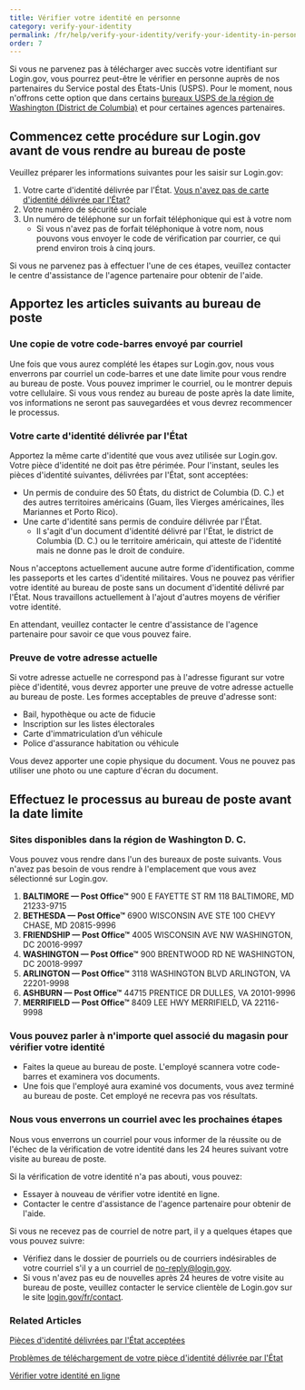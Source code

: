 ```yaml
---
title: Vérifier votre identité en personne
category: verify-your-identity
permalink: /fr/help/verify-your-identity/verify-your-identity-in-person/
order: 7
---
```


Si vous ne parvenez pas à télécharger avec succès votre identifiant sur Login.gov, vous pourrez peut-être le vérifier en personne auprès de nos partenaires du Service postal des États-Unis (USPS). Pour le moment, nous n'offrons cette option que dans certains [bureaux USPS de la région de Washington (District de Columbia)](#sites-disponibles-dans-la-région-de-washington-d-c) et pour certaines agences partenaires.

## Commencez cette procédure sur Login.gov avant de vous rendre au bureau de poste

Veuillez préparer les informations suivantes pour les saisir sur Login.gov:

1. Votre carte d'identité délivrée par l'État. [Vous n'avez pas de carte d'identité délivrée par l'État?](/fr/help/verify-your-identity/accepted-state-issued-identification/)
2. Votre numéro de sécurité sociale
3. Un numéro de téléphone sur un forfait téléphonique qui est à votre nom
   * Si vous n'avez pas de forfait téléphonique à votre nom, nous pouvons vous envoyer le code de vérification par courrier, ce qui prend environ trois à cinq jours.

Si vous ne parvenez pas à effectuer l'une de ces étapes, veuillez contacter le centre d'assistance de l'agence partenaire pour obtenir de l'aide.

## Apportez les articles suivants au bureau de poste

### Une copie de votre code-barres envoyé par courriel

Une fois que vous aurez complété les étapes sur Login.gov, nous vous enverrons par courriel un code-barres et une date limite pour vous rendre au bureau de poste. Vous pouvez imprimer le courriel, ou le montrer depuis votre cellulaire. Si vous vous rendez au bureau de poste après la date limite, vos informations ne seront pas sauvegardées et vous devrez recommencer le processus.

### Votre carte d'identité délivrée par l'État

Apportez la même carte d'identité que vous avez utilisée sur Login.gov. Votre pièce d'identité ne doit pas être périmée. Pour l'instant, seules les pièces d'identité suivantes, délivrées par l'État, sont acceptées:

* Un permis de conduire des 50 États, du district de Columbia (D. C.) et des autres territoires américains (Guam, îles Vierges américaines, îles Mariannes et Porto Rico).
* Une carte d'identité sans permis de conduire délivrée par l'État.
  * Il s'agit d'un document d'identité délivré par l'État, le district de Columbia (D. C.) ou le territoire américain, qui atteste de l'identité mais ne donne pas le droit de conduire.

Nous n'acceptons actuellement aucune autre forme d'identification, comme les passeports et les cartes d'identité militaires. Vous ne pouvez pas vérifier votre identité au bureau de poste sans un document d'identité délivré par l'État. Nous travaillons actuellement à l'ajout d'autres moyens de vérifier votre identité.

En attendant, veuillez contacter le centre d'assistance de l'agence partenaire pour savoir ce que vous pouvez faire.

### Preuve de votre adresse actuelle

Si votre adresse actuelle ne correspond pas à l'adresse figurant sur votre pièce d'identité, vous devrez apporter une preuve de votre adresse actuelle au bureau de poste. Les formes acceptables de preuve d'adresse sont:

* Bail, hypothèque ou acte de fiducie
* Inscription sur les listes électorales
* Carte d'immatriculation d’un véhicule
* Police d'assurance habitation ou véhicule

Vous devez apporter une copie physique du document. Vous ne pouvez pas utiliser une photo ou une capture d'écran du document.

## Effectuez le processus au bureau de poste avant la date limite

### Sites disponibles dans la région de Washington D. C.

Vous pouvez vous rendre dans l'un des bureaux de poste suivants. Vous n'avez pas besoin de vous rendre à l'emplacement que vous avez sélectionné sur Login.gov.

1. **BALTIMORE — Post Office™**
   900 E FAYETTE ST RM 118
   BALTIMORE, MD 21233-9715
2. **BETHESDA — Post Office™**
   6900 WISCONSIN AVE STE 100
   CHEVY CHASE, MD 20815-9996
3. **FRIENDSHIP — Post Office™**
   4005 WISCONSIN AVE NW
   WASHINGTON, DC 20016-9997
4. **WASHINGTON — Post Office™**
   900 BRENTWOOD RD NE
   WASHINGTON, DC 20018-9997
5. **ARLINGTON — Post Office™**
   3118 WASHINGTON BLVD
   ARLINGTON, VA 22201-9998
6. **ASHBURN — Post Office™**
   44715 PRENTICE DR
   DULLES, VA 20101-9996
7. **MERRIFIELD — Post Office™**
   8409 LEE HWY
   MERRIFIELD, VA 22116-9998

### Vous pouvez parler à n'importe quel associé du magasin pour vérifier votre identité

* Faites la queue au bureau de poste. L'employé scannera votre code-barres et examinera vos documents.
* Une fois que l'employé aura examiné vos documents, vous avez terminé au bureau de poste. Cet employé ne recevra pas vos résultats.

### Nous vous enverrons un courriel avec les prochaines étapes

Nous vous enverrons un courriel pour vous informer de la réussite ou de l'échec de la vérification de votre identité dans les 24 heures suivant votre visite au bureau de poste.

Si la vérification de votre identité n'a pas abouti, vous pouvez:

* Essayer à nouveau de vérifier votre identité en ligne.
* Contacter le centre d'assistance de l'agence partenaire pour obtenir de l'aide.

Si vous ne recevez pas de courriel de notre part, il y a quelques étapes que vous pouvez suivre:

* Vérifiez dans le dossier de pourriels ou de courriers indésirables de votre courriel s'il y a un courriel de [no-reply@login.gov](mailto:no-reply@login.gov).
* Si vous n'avez pas eu de nouvelles après 24 heures de votre visite au bureau de poste, veuillez contacter le service clientèle de Login.gov sur le site [login.gov/fr/contact](/fr/contact/).

### Related Articles

[Pièces d'identité délivrées par l'État acceptées](/fr/help/verify-your-identity/accepted-state-issued-identification/)

[Problèmes de téléchargement de votre pièce d'identité délivrée par l'État](/fr/help/verify-your-identity/troubleshoot-uploading-your-state-issued-id/)

[Vérifier votre identité en ligne](/fr/help/verify-your-identity/how-to-verify-your-identity/)
